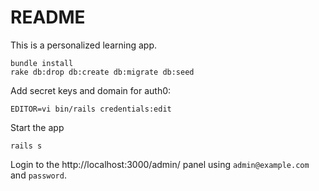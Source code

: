 # README

This is a personalized learning app.

```
bundle install
rake db:drop db:create db:migrate db:seed
```

Add secret keys and domain for auth0:
```
EDITOR=vi bin/rails credentials:edit
```

Start the app
```
rails s
```
Login to the http://localhost:3000/admin/ panel using `admin@example.com` and `password`.
